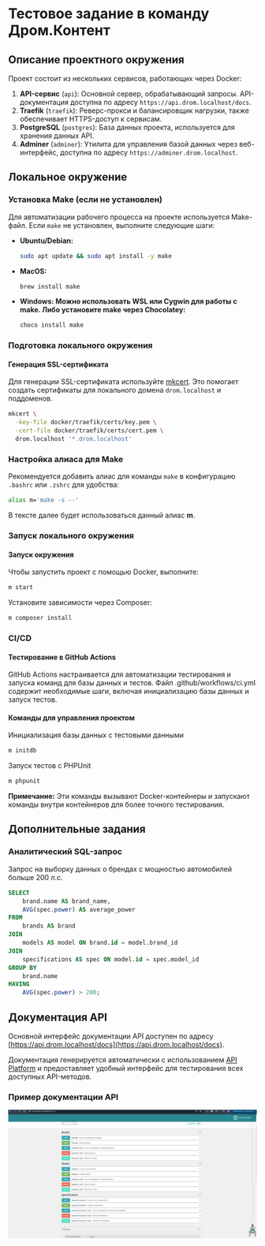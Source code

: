 # Тестовое задание в команду Дром.Контент

## Описание проектного окружения

Проект состоит из нескольких сервисов, работающих через Docker:
1. **API-сервис** (`api`): Основной сервер, обрабатывающий запросы. API-документация доступна по адресу `https://api.drom.localhost/docs`.
2. **Traefik** (`traefik`): Реверс-прокси и балансировщик нагрузки, также обеспечивает HTTPS-доступ к сервисам.
3. **PostgreSQL** (`postgres`): База данных проекта, используется для хранения данных API.
4. **Adminer** (`adminer`): Утилита для управления базой данных через веб-интерфейс, доступна по адресу `https://adminer.drom.localhost`.

## Локальное окружение

### Установка Make (если не установлен)

Для автоматизации рабочего процесса на проекте используется Make-файл. Если `make` не установлен, выполните следующие шаги:

- **Ubuntu/Debian:**
  ```bash
  sudo apt update && sudo apt install -y make
- **MacOS:**
  ```bash
  brew install make
- **Windows: Можно использовать WSL или Cygwin для работы с make. Либо установите make через Chocolatey:**
  ```bash
  choco install make

### Подготовка локального окружения
#### Генерация SSL-сертификата

Для генерации SSL-сертификата используйте [mkcert](https://github.com/FiloSottile/mkcert). Это помогает создать сертификаты для локального домена `drom.localhost` и поддоменов.

```bash
mkcert \
  -key-file docker/traefik/certs/key.pem \
  -cert-file docker/traefik/certs/cert.pem \
  drom.localhost '*.drom.localhost'
```

### Настройка алиаса для Make

Рекомендуется добавить алиас для команды `make` в конфигурацию `.bashrc` или `.zshrc` для удобства:

```bash
alias m='make -s --'
```
В тексте далее будет использоваться данный алиас **m**.

### Запуск локального окружения
#### Запуск окружения

Чтобы запустить проект с помощью Docker, выполните:

```bash
m start
```
Установите зависимости через Composer:
```bash
m composer install
```

### CI/CD
#### Тестирование в GitHub Actions
GitHub Actions настраивается для автоматизации тестирования и запуска команд для базы данных и тестов. Файл .github/workflows/ci.yml содержит необходимые шаги, включая инициализацию базы данных и запуск тестов.

#### Команды для управления проектом
Инициализация базы данных с тестовыми данными
```bash
m initdb
```

Запуск тестов с PHPUnit
```bash
m phpunit
```
**Примечание:** Эти команды вызывают Docker-контейнеры и запускают команды внутри контейнеров для более точного тестирования.

## Дополнительные задания

### Аналитический SQL-запрос
Запрос на выборку данных о брендах с мощностью автомобилей больше 200 л.с.

```sql
SELECT
    brand.name AS brand_name,
    AVG(spec.power) AS average_power
FROM
    brands AS brand
JOIN
    models AS model ON brand.id = model.brand_id
JOIN
    specifications AS spec ON model.id = spec.model_id
GROUP BY
    brand.name
HAVING
    AVG(spec.power) > 200;
```
## Документация API

Основной интерфейс документации API доступен по адресу [https://api.drom.localhost/docs](https://api.drom.localhost/docs).

Документация генерируется автоматически с использованием [API Platform](https://api-platform.com/) и предоставляет удобный интерфейс для тестирования всех доступных API-методов.

### Пример документации API

![Swagger документация](docs/image/full-api.png)
